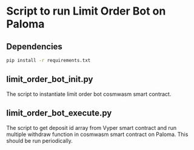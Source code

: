 # Script to run Limit Order Bot on Paloma

## Dependencies

```sh
pip install -r requirements.txt
```

## limit_order_bot_init.py

The script to instantiate limit order bot cosmwasm smart contract.

## limit_order_bot_execute.py

The script to get deposit id array from Vyper smart contract and run multiple withdraw function in cosmwasm smart contract on Paloma. This should be run periodically.